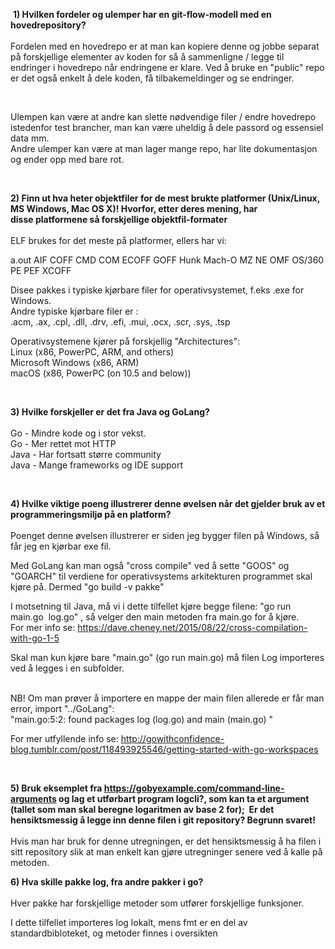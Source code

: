 <p>&nbsp;<strong>1) Hvilken fordeler og ulemper har en git-flow-modell med en hovedrepository?<br /><br /></strong>Fordelen med en hovedrepo er at man kan kopiere denne og jobbe separat p&aring; forskjellige elementer av koden for s&aring; &aring; sammenligne / legge til endringer i hovedrepo n&aring;r endringene er klare. Ved &aring; bruke en "public" repo er det ogs&aring; enkelt &aring; dele koden, f&aring; tilbakemeldinger og se endringer.</p>
<p>&nbsp;</p>
<p>Ulempen kan v&aelig;re at andre kan slette n&oslash;dvendige filer / endre hovedrepo istedenfor test brancher, man kan v&aelig;re uheldig &aring; dele passord og essensiel data mm.<br />Andre ulemper kan v&aelig;re at man lager mange repo, har lite dokumentasjon og ender opp med bare rot.</p>
<p>&nbsp;</p>
<p><strong><strong>2) Finn ut hva heter objektfiler for de mest brukte platformer&nbsp;</strong></strong><strong>(Unix/Linux, MS Windows, Mac OS X)! Hvorfor, etter deres mening, har disse&nbsp;</strong><strong>platformene s&aring; forskjellige objektfil-formater<br /><br /></strong>ELF brukes for det meste p&aring; platformer, ellers har vi:</p>
<p>a.out AIF COFF CMD COM ECOFF GOFF Hunk Mach-O MZ NE OMF OS/360 PE PEF XCOFF</p>
<p>Disee pakkes i typiske kj&oslash;rbare filer for operativsystemet, f.eks .exe for Windows.<br />Andre typiske kj&oslash;rbare filer er :<br />.acm, .ax, .cpl, .dll, .drv, .efi, .mui, .ocx, .scr, .sys, .tsp</p>
<p>Operativsystemene kj&oslash;rer p&aring; forskjellig "Architectures":<br />Linux (x86, PowerPC, ARM, and others)<br />Microsoft Windows (x86, ARM)<br />macOS (x86, PowerPC (on 10.5 and below))</p>
<p>&nbsp;</p>
<p><strong style="font-weight: bold;">3) Hvilke forskjeller er det fra Java og GoLang?<br /><br /></strong>Go - Mindre kode og i stor vekst.<br />Go - Mer rettet mot HTTP<br />Java - Har fortsatt st&oslash;rre community<br />Java - Mange frameworks og IDE support</p>
<p>&nbsp;</p>
<p><strong style="font-weight: bold;">4) Hvilke viktige poeng illustrerer denne &oslash;velsen n&aring;r det gjelder bruk av et programmeringsmilj&oslash; p&aring; en platform?<br /><br /></strong>Poenget denne &oslash;velsen illustrerer er siden jeg bygger filen p&aring; Windows, s&aring; f&aring;r jeg en kj&oslash;rbar exe fil.</p>
<p>Med GoLang kan man ogs&aring; "cross compile" ved &aring; sette "GOOS" og "GOARCH" til verdiene for operativsystems arkitekturen programmet skal kj&oslash;re p&aring;. Dermed "go build -v pakke"&nbsp;</p>
<p>I motsetning til Java, m&aring; vi i dette tilfellet kj&oslash;re begge filene: "go run main.go&nbsp; log.go" , s&aring; velger den main metoden fra main.go for &aring; kj&oslash;re.<br />For mer info se: <a href="https://dave.cheney.net/2015/08/22/cross-compilation-with-go-1-5">https://dave.cheney.net/2015/08/22/cross-compilation-with-go-1-5</a></p>
<p>Skal man kun kj&oslash;re bare "main.go" (go run main.go) m&aring; filen Log importeres ved &aring; legges i en subfolder.</p>
<p><br />NB! Om man pr&oslash;ver &aring; importere en mappe der main filen allerede er f&aring;r man error, import "../GoLang":<br />"main.go:5:2: found packages log (log.go) and main (main.go) "</p>
<p>For mer utfyllende info se: <a href="http://gowithconfidence-blog.tumblr.com/post/118493925546/getting-started-with-go-workspaces">http://gowithconfidence-blog.tumblr.com/post/118493925546/getting-started-with-go-workspaces</a></p>
<p>&nbsp;</p>
<p><strong><strong>5) Bruk eksemplet fra </strong><a href="https://gobyexample.com/command-line-arguments"><strong>https://gobyexample.com/command-line-arguments</strong></a><strong> og&nbsp;</strong></strong><strong>lag et utf&oslash;rbart program logcli?, som kan ta et argument (tallet som man&nbsp;</strong><strong>skal beregne logaritmen av base 2 for); &nbsp;</strong><strong>Er det hensiktsmessig &aring; legge inn&nbsp;</strong><strong>denne filen i git repository? Begrunn svaret!<br /><br /></strong>Hvis man har bruk for denne utregningen, er det hensiktsmessig &aring; ha filen i sitt repository slik at man enkelt kan gj&oslash;re utregninger senere ved &aring; kalle p&aring; metoden.</p>
<p><strong>6) Hva skille pakke log, fra andre pakker i go?<br /><br /></strong>Hver pakke har forskjellige metoder som utf&oslash;rer forskjellige funksjoner.</p>
<p>I dette tilfellet importeres log lokalt, mens fmt er en del av standardbibloteket, og metoder finnes i oversikten</p>
<p>&nbsp;</p>
